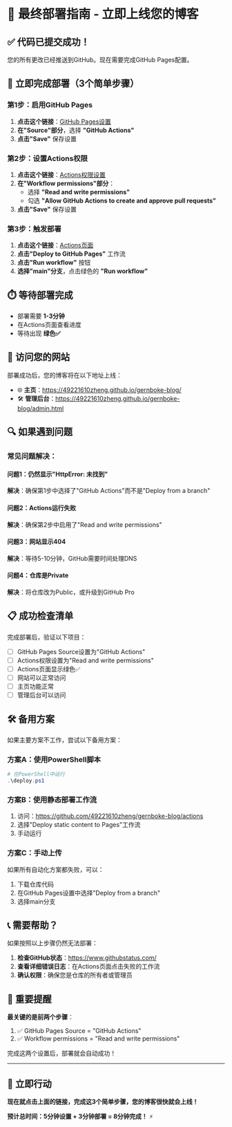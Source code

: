 # 🚀 最终部署指南 - 立即上线您的博客

## ✅ 代码已提交成功！

您的所有更改已经推送到GitHub。现在需要完成GitHub Pages配置。

## 🔧 立即完成部署（3个简单步骤）

### 第1步：启用GitHub Pages
1. **点击这个链接**：[GitHub Pages设置](https://github.com/49221610zheng/gernboke-blog/settings/pages)
2. **在"Source"部分**，选择 **"GitHub Actions"**
3. **点击"Save"** 保存设置

### 第2步：设置Actions权限
1. **点击这个链接**：[Actions权限设置](https://github.com/49221610zheng/gernboke-blog/settings/actions)
2. **在"Workflow permissions"部分**：
   - 选择 **"Read and write permissions"**
   - 勾选 **"Allow GitHub Actions to create and approve pull requests"**
3. **点击"Save"** 保存设置

### 第3步：触发部署
1. **点击这个链接**：[Actions页面](https://github.com/49221610zheng/gernboke-blog/actions)
2. **点击"Deploy to GitHub Pages"** 工作流
3. **点击"Run workflow"** 按钮
4. **选择"main"分支**，点击绿色的 **"Run workflow"**

## ⏱️ 等待部署完成

- 部署需要 **1-3分钟**
- 在Actions页面查看进度
- 等待出现 **绿色✅**

## 🎉 访问您的网站

部署成功后，您的博客将在以下地址上线：

- 🌐 **主页**：https://49221610zheng.github.io/gernboke-blog/
- 🛠️ **管理后台**：https://49221610zheng.github.io/gernboke-blog/admin.html

## 🔍 如果遇到问题

### 常见问题解决：

#### 问题1：仍然显示"HttpError: 未找到"
**解决**：确保第1步中选择了"GitHub Actions"而不是"Deploy from a branch"

#### 问题2：Actions运行失败
**解决**：确保第2步中启用了"Read and write permissions"

#### 问题3：网站显示404
**解决**：等待5-10分钟，GitHub需要时间处理DNS

#### 问题4：仓库是Private
**解决**：将仓库改为Public，或升级到GitHub Pro

## 📋 成功检查清单

完成部署后，验证以下项目：

- [ ] GitHub Pages Source设置为"GitHub Actions"
- [ ] Actions权限设置为"Read and write permissions"
- [ ] Actions页面显示绿色✅
- [ ] 网站可以正常访问
- [ ] 主页功能正常
- [ ] 管理后台可以访问

## 🛠️ 备用方案

如果主要方案不工作，尝试以下备用方案：

### 方案A：使用PowerShell脚本
```powershell
# 在PowerShell中运行
.\deploy.ps1
```

### 方案B：使用静态部署工作流
1. 访问：https://github.com/49221610zheng/gernboke-blog/actions
2. 选择"Deploy static content to Pages"工作流
3. 手动运行

### 方案C：手动上传
如果所有自动化方案都失败，可以：
1. 下载仓库代码
2. 在GitHub Pages设置中选择"Deploy from a branch"
3. 选择main分支

## 📞 需要帮助？

如果按照以上步骤仍然无法部署：

1. **检查GitHub状态**：https://www.githubstatus.com/
2. **查看详细错误日志**：在Actions页面点击失败的工作流
3. **确认权限**：确保您是仓库的所有者或管理员

## 🎯 重要提醒

**最关键的是前两个步骤**：
1. ✅ GitHub Pages Source = "GitHub Actions"
2. ✅ Workflow permissions = "Read and write permissions"

完成这两个设置后，部署就会自动成功！

---

## 🚀 立即行动

**现在就点击上面的链接，完成这3个简单步骤，您的博客很快就会上线！**

**预计总时间：5分钟设置 + 3分钟部署 = 8分钟完成！** ⚡
